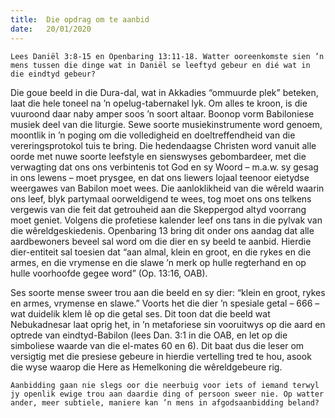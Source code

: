 ```yaml
---
title:  Die opdrag om te aanbid
date:   20/01/2020
---
```


`Lees Daniël 3:8-15 en Openbaring 13:11-18. Watter ooreenkomste sien ’n mens tussen die dinge wat in Daniël se leeftyd gebeur en dié wat in die eindtyd gebeur?` 

Die goue beeld in die Dura-dal, wat in Akkadies “ommuurde plek” beteken, laat die hele toneel na ’n opelug-tabernakel lyk. Om alles te kroon, is die vuuroond daar naby amper soos ’n soort altaar. Boonop vorm Babiloniese musiek deel van die liturgie. Sewe soorte musiekinstrumente word genoem, moontlik in ’n poging om die volledigheid en doeltreffendheid van die vereringsprotokol tuis te bring. Die hedendaagse Christen word vanuit alle oorde met nuwe soorte leefstyle en sienswyses gebombardeer, met die verwagting dat ons ons verbintenis tot God en sy Woord – m.a.w. sy gesag in ons lewens – moet prysgee, en dat ons liewers lojaal teenoor eietydse weergawes van Babilon moet wees. Die aanloklikheid van die wêreld waarin ons leef, blyk partymaal oorweldigend te wees, tog moet ons ons telkens vergewis van die feit dat getrouheid aan die Skeppergod altyd voorrang moet geniet. Volgens die profetiese kalender leef ons tans in die pylvak van die wêreldgeskiedenis. Openbaring 13 bring dit onder ons aandag dat alle aardbewoners beveel sal word om die dier en sy beeld te aanbid. Hierdie dier-entiteit sal toesien dat “aan almal, klein en groot, en die rykes en die armes, en die vrymense en die slawe ’n merk op hulle regterhand en op hulle voorhoofde gegee word” (Op. 13:16, OAB). 

Ses soorte mense sweer trou aan die beeld en sy dier: “klein en groot, rykes en armes, vrymense en slawe.” Voorts het die dier ’n spesiale getal – 666 – wat duidelik klem lê op die getal ses. Dit toon dat die beeld wat Nebukadnesar laat oprig het, in ’n metaforiese sin vooruitwys op die aard en optrede van eindtyd-Babilon (lees Dan. 3:1 in die OAB, en let op die simboliese waarde van die el-mates 60 en 6). Dit baat dus die leser om versigtig met die presiese gebeure in hierdie vertelling tred te hou, asook die wyse waarop die Here as Hemelkoning die wêreldgebeure rig. 

`Aanbidding gaan nie slegs oor die neerbuig voor iets of iemand terwyl jy openlik ewige trou aan daardie ding of persoon sweer nie. Op watter ander, meer subtiele, maniere kan ’n mens in afgodsaanbidding beland?`